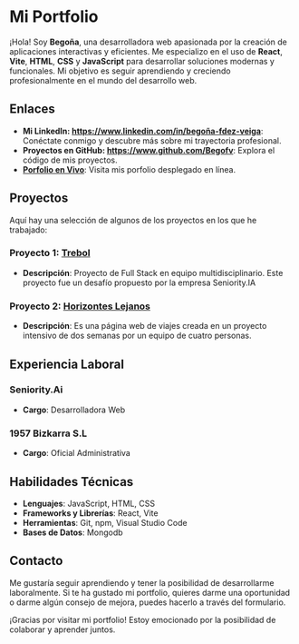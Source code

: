 # Mi Portfolio

¡Hola! Soy **Begoña**, una desarrolladora web apasionada por la creación de aplicaciones interactivas y eficientes. Me especializo en el uso de **React**, **Vite**, **HTML**, **CSS** y **JavaScript** para desarrollar soluciones modernas y funcionales. Mi objetivo es seguir aprendiendo y creciendo profesionalmente en el mundo del desarrollo web.

## Enlaces

- **Mi LinkedIn: https://www.linkedin.com/in/begoña-fdez-veiga**: Conéctate conmigo y descubre más sobre mi trayectoria profesional.
- **Proyectos en GitHub: https://www.github.com/Begofv**: Explora el código de mis proyectos.
- **[Porfolio en Vivo](https://tu-sitio-web.com)**: Visita mis porfolio desplegado en línea.

## Proyectos

Aquí hay una selección de algunos de los proyectos en los que he trabajado:

### Proyecto 1: [Trebol](https://enlace-al-proyecto.com)
- **Descripción**: Proyecto de Full Stack en equipo multidisciplinario. Este proyecto fue un desafío propuesto por la empresa Seniority.IA

### Proyecto 2: [Horizontes Lejanos](https://enlace-al-proyecto.com)
- **Descripción**: Es una página web de viajes creada en un proyecto intensivo de dos semanas por un equipo de cuatro personas. 



## Experiencia Laboral

### Seniority.Ai
- **Cargo**: Desarrolladora Web

### 1957 Bizkarra S.L
- **Cargo**: Oficial Administrativa


## Habilidades Técnicas

- **Lenguajes**: JavaScript, HTML, CSS
- **Frameworks y Librerías**: React, Vite
- **Herramientas**: Git, npm, Visual Studio Code
- **Bases de Datos**: Mongodb

## Contacto

Me gustaría seguir aprendiendo y tener la posibilidad de desarrollarme laboralmente. Si te ha gustado mi portfolio, quieres darme una oportunidad o darme algún consejo de mejora, puedes hacerlo a través del formulario.

¡Gracias por visitar mi portfolio! Estoy emocionado por la posibilidad de colaborar y aprender juntos.
